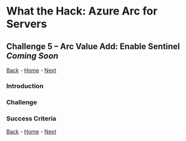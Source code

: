 # What the Hack: Azure Arc for Servers 

## Challenge 5 – Arc Value Add: Enable Sentinel *Coming Soon*
[Back](challenge04.md) - [Home](../readme.md) - [Next](challenge06.md)

### Introduction


### Challenge

### Success Criteria


[Back](challenge04.md) - [Home](../readme.md) - [Next](challenge06.md)
